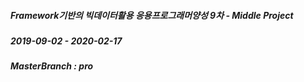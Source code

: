 ##### Framework기반의 빅데이터활용 응용프로그래머양성 9차 - Middle Project
##### 2019-09-02 -	2020-02-17
##### MasterBranch : pro
